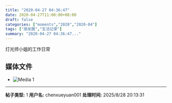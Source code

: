 ```yaml
---
title: "2020-04-27 04:36:47"
date: 2020-04-27T11:00:00+08:00
draft: false
categories: ["moments","2020","2020-04"]
tags: ["朋友圈","生活记录"]
summary: "2020-04-27 04:36:47..."
---
```


灯光师小姐的工作日常

## 媒体文件

- ![Media 1](/Moments/photos/2020-04-27/202004270436470.jpg)

---

**帖子类型:** 1
**用户名:** chenxueyuan001
**处理时间:** 2025/8/28 20:13:31